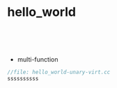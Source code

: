 # hello_world
&nbsp;  
&nbsp;  
&nbsp;



- multi-function
```c++
//file: hello_world-unary-virt.cc
ssssssssss
```
